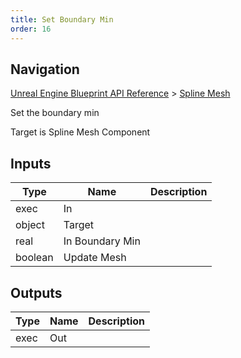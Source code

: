 ```yaml
---
title: Set Boundary Min
order: 16
---
```

## Navigation

[Unreal Engine Blueprint API Reference](https://dev.epicgames.com/documentation/en-us/unreal-engine/BlueprintAPI) > [Spline Mesh](https://dev.epicgames.com/documentation/en-us/unreal-engine/BlueprintAPI/SplineMesh)

Set the boundary min

Target is Spline Mesh Component

## Inputs

| Type | Name | Description |
| --- | --- | --- |
| exec | In |  |
| object | Target |  |
| real | In Boundary Min |  |
| boolean | Update Mesh |  |

## Outputs

| Type | Name | Description |
| --- | --- | --- |
| exec | Out |  |
